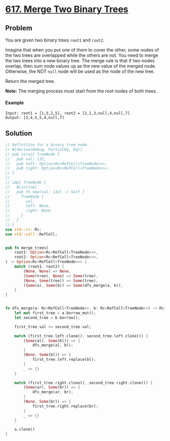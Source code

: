 # [617. Merge Two Binary Trees](https://leetcode.com/problems/merge-two-binary-trees/)

## Problem

You are given two binary trees `root1` and `root2`.

Imagine that when you put one of them to cover the other, some nodes of the two
trees are overlapped while the others are not. You need to merge the two trees
into a new binary tree. The merge rule is that if two nodes overlap, then sum
node values up as the new value of the merged node. Otherwise, the NOT `null`
node will be used as the node of the new tree.

Return the merged tree.

**Note:** The merging process must start from the root nodes of both trees.

#### Example

```text
Input: root1 = [1,3,2,5], root2 = [2,1,3,null,4,null,7]
Output: [3,4,5,5,4,null,7]
```

## Solution

```rust
// Definition for a binary tree node.
// #[derive(Debug, PartialEq, Eq)]
// pub struct TreeNode {
//   pub val: i32,
//   pub left: Option<Rc<RefCell<TreeNode>>>,
//   pub right: Option<Rc<RefCell<TreeNode>>>,
// }
// 
// impl TreeNode {
//   #[inline]
//   pub fn new(val: i32) -> Self {
//     TreeNode {
//       val,
//       left: None,
//       right: None
//     }
//   }
// }
use std::rc::Rc;
use std::cell::RefCell;


pub fn merge_trees(
    root1: Option<Rc<RefCell<TreeNode>>>,
    root2: Option<Rc<RefCell<TreeNode>>>,
) -> Option<Rc<RefCell<TreeNode>>> {
    match (root1, root2) {
        (None, None) => None,
        (Some(tree), None) => Some(tree),
        (None, Some(tree)) => Some(tree),
        (Some(a), Some(b)) => Some(dfs_merge(a, b)),
    }
}


fn dfs_merge(a: Rc<RefCell<TreeNode>>, b: Rc<RefCell<TreeNode>>) -> Rc<RefCell<TreeNode>> {
    let mut first_tree = a.borrow_mut();
    let second_tree = b.borrow();

    first_tree.val += second_tree.val;

    match (first_tree.left.clone(), second_tree.left.clone()) {
        (Some(al), Some(bl)) => {
            dfs_merge(al, bl);
        }
        (None, Some(bl)) => {
            first_tree.left.replace(bl);
        }
        _ => {}
    }

    match (first_tree.right.clone(), second_tree.right.clone()) {
        (Some(ar), Some(br)) => {
            dfs_merge(ar, br);
        }
        (None, Some(br)) => {
            first_tree.right.replace(br);
        }
        _ => {}
    }

    a.clone()
}
```